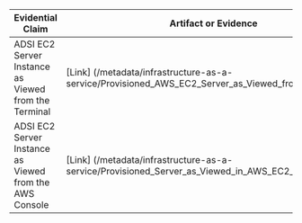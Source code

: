 | Evidential Claim  | Artifact or Evidence |
| ------------- | ------------- |
| ADSI EC2 Server Instance as Viewed from the Terminal | [Link] (/metadata/infrastructure-as-a-service/Provisioned_AWS_EC2_Server_as_Viewed_from_Terminal.jpg)  |
| ADSI EC2 Server Instance as Viewed from the AWS Console | [Link] (/metadata/infrastructure-as-a-service/Provisioned_Server_as_Viewed_in_AWS_EC2_Console.jpg)  |